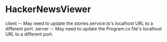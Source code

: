 # HackerNewsViewer

client -- May need to update the stories.service.ts's localhost URL to a different port.
server -- May need to update the Program.cs file's localhost URL to a different port.
